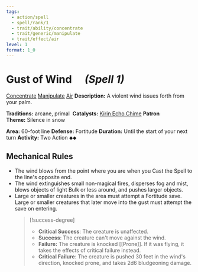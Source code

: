 ```yaml
---
tags:
  - action/spell
  - spell/rank/1
  - trait/ability/concentrate
  - trait/generic/manipulate
  - trait/effect/air
level: 1
format: 1_0
---
```

# Gust of Wind [](#Actions "Two-Action") &emsp;*(Spell 1)*

[Concentrate](Concentrate.md "Action & Ability Trait") [Manipulate](Manipulate.md "General Trait") [Air](Air.md "Effect Trait") 
**Description:** A violent wind issues forth from your palm.

**Traditions:** arcane, primal 
**Catalysts:** [Kirin Echo Chime](https://2e.aonprd.com/Equipment.aspx?ID=3260)
**Patron Theme:** Silence in snow

**Area:** 60-foot line
**Defense:** Fortitude
**Duration:** Until the start of your next turn
**Activity:** Two Action ⬥⬥

## Mechanical Rules

- The wind blows from the point where you are when you Cast the Spell to the line's opposite end.
- The wind extinguishes small non-magical fires, disperses fog and mist, blows objects of light Bulk or less around, and pushes larger objects.
- Large or smaller creatures in the area must attempt a Fortitude save. Large or smaller creatures that later move into the gust must attempt the save on entering. 
  > [!success-degree]
  > - **Critical Success**: The creature is unaffected.  
  > - **Success**: The creature can't move against the wind.  
  > - **Failure:** The creature is knocked [[Prone]]. If it was flying, it takes the effects of critical failure instead.  
  > - **Critical Failure**: The creature is pushed 30 feet in the wind's direction, knocked prone, and takes 2d6 bludgeoning damage.